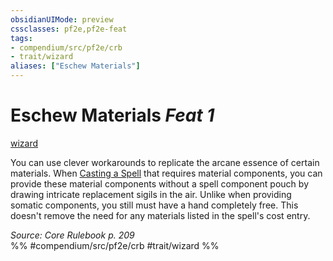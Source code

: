 ```yaml
---
obsidianUIMode: preview
cssclasses: pf2e,pf2e-feat
tags:
- compendium/src/pf2e/crb
- trait/wizard
aliases: ["Eschew Materials"]
---
```

# Eschew Materials  *Feat 1*  
[wizard](rules/traits/wizard.md "Wizard Class Trait")  


You can use clever workarounds to replicate the arcane essence of certain materials. When [Casting a Spell](rules/actions/cast-a-spell.md) that requires material components, you can provide these material components without a spell component pouch by drawing intricate replacement sigils in the air. Unlike when providing somatic components, you still must have a hand completely free. This doesn't remove the need for any materials listed in the spell's cost entry.

*Source: Core Rulebook p. 209*  
%% #compendium/src/pf2e/crb #trait/wizard %%